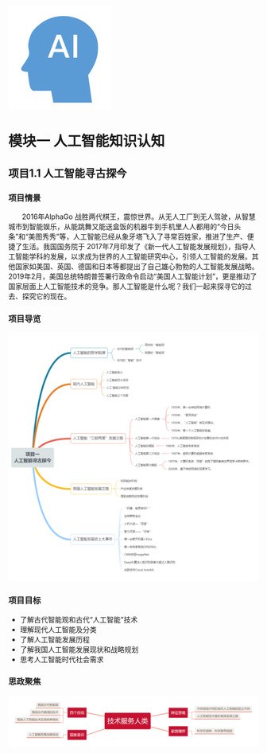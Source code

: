 ![dis](../../images/first/111.png)

# 模块一  人工智能知识认知

## 项目1.1 人工智能寻古探今

### 项目情景

&nbsp;&nbsp;&nbsp;&nbsp;&nbsp;&nbsp;&nbsp;2016年AlphaGo 战胜两代棋王，震惊世界。从无人工厂到无人驾驶，从智慧城市到智能娱乐，从能跳舞又能送盒饭的机器牛到手机里人人都用的“今日头条”和“美图秀秀”等，人工智能已经从象牙塔飞入了寻常百姓家，推进了生产、便捷了生活。我国国务院于 2017年7月印发了《新一代人工智能发展规划》，指导人工智能学科的发展，以求成为世界的人工智能研究中心，引领人工智能的发展。其他国家如美国、英国、德国和日本等都提出了自己雄心勃勃的人工智能发展战略。2019年2月，美国总统特朗普签署行政命令启动“美国人工智能计划”，更是推动了国家层面上人工智能技术的竞争。那人工智能是什么呢？我们一起来探寻它的过去、探究它的现在。

### 项目导览

![dis](../../images/first/123455.png)

### 项目目标

* 了解古代智能观和古代“人工智能”技术
* 理解现代人工智能及分类
* 了解人工智能发展历程
* 了解我国人工智能发展现状和战略规划
* 思考人工智能时代社会需求

### 思政聚焦

![dis](../../images/first/123456.png)
